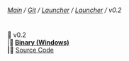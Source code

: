 ###### [Main](https://pikakid98.github.io) / [Git](https://git-pikakid98.github.io) / [Launcher](https://git-pikakid98.github.io/launcher) / [Launcher](https://git-pikakid98.github.io/launcher/launcher) / v0.2
<h1></h1>

📂 v0.2
\
|____📄 [Binary (Windows)](https://github.com/Git-Pikakid98/pikakid98-launcher/releases/download/v0.2/Pikakid98.Launcher.v0.2.exe)
\
|____📄 [Source Code](https://github.com/Git-Pikakid98/pikakid98-launcher/releases/download/archive/refs/tags/v0.2.zip)
